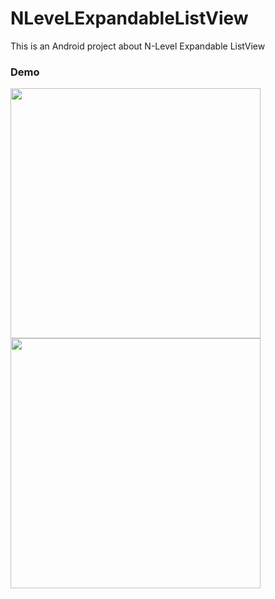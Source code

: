# NLeveLExpandableListView
This is an Android project about N-Level Expandable ListView

### Demo

<img src="https://raw.githubusercontent.com/sadra/NLeveLExpandableListView/blob/master/art/nlevel-expandable-list.png" width="400">
<img src="https://raw.githubusercontent.com/sadra/NLeveLExpandableListView/blob/master/art/nlevel-expandable-list.gif" width="400">
